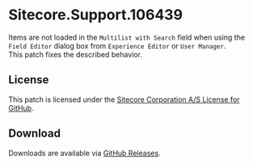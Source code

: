 # Sitecore.Support.106439
Items are not loaded in the `Multilist with Search` field when using the `Field Editor` dialog box from `Experience Editor` or `User Manager`.<br/>
This patch fixes the described behavior.

## License  
This patch is licensed under the [Sitecore Corporation A/S License for GitHub](https://github.com/sitecoresupport/Sitecore.Support.106439/blob/master/LICENSE).  

## Download  
Downloads are available via [GitHub Releases](https://github.com/sitecoresupport/Sitecore.Support.106439/releases).  
